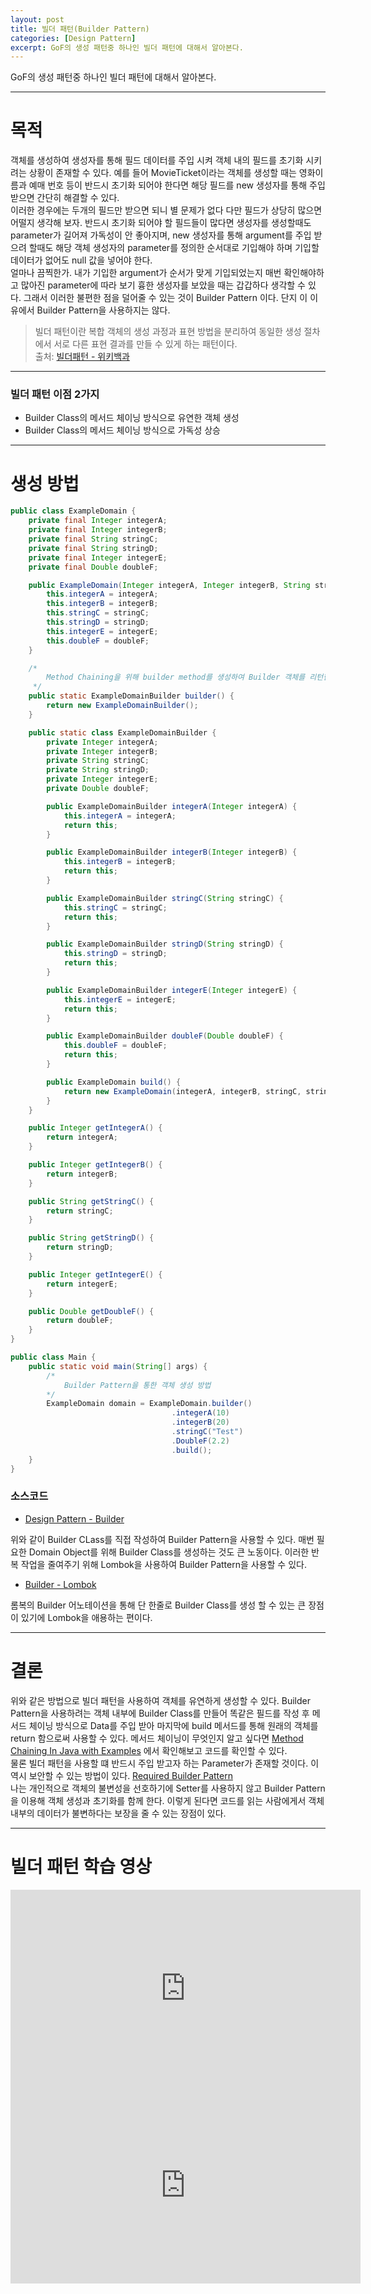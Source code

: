 ```yaml
---
layout: post
title: 빌더 패턴(Builder Pattern)
categories: [Design Pattern]
excerpt: GoF의 생성 패턴중 하나인 빌더 패턴에 대해서 알아본다.
---
```


GoF의 생성 패턴중 하나인 빌더 패턴에 대해서 알아본다.

---

# 목적

객체를 생성하여 생성자를 통해 필드 데이터를 주입 시켜 객체 내의 필드를 초기화 시키려는 상황이 존재할 수 있다. 예를 들어 MovieTicket이라는 객체를 생성할 때는 영화이름과 예매 번호 등이 반드시 초기화 되어야 한다면 해당 필드를 new 생성자를 통해 주입 받으면 간단히 해결할 수 있다.  
이러한 경우에는 두개의 필드만 받으면 되니 별 문제가 없다 다만 필드가 상당히 많으면 어떨지 생각해 보자. 반드시 초기화 되어야 할 필드들이 많다면 생성자를 생성할때도 parameter가 길어져 가독성이 안 좋아지며, new 생성자를 통해 argument를 주입 받으려 할때도 해당 객체 생성자의 parameter를 정의한 순서대로 기입해야 하며 기입할 데이터가 없어도 null 값을 넣어야 한다.  
얼마나 끔찍한가. 내가 기입한 argument가 순서가 맞게 기입되었는지 매번 확인해야하고 많아진 parameter에 따라 보기 흉한 생성자를 보았을 때는 갑갑하다 생각할 수 있다. 그래서 이러한 불편한 점을 덜어줄 수 있는 것이 Builder Pattern 이다. 단지 이 이유에서 Builder Pattern을 사용하지는 않다.

> 빌더 패턴이란 복합 객체의 생성 과정과 표현 방법을 분리하여 동일한 생성 절차에서 서로 다른 표현 결과를 만들 수 있게 하는 패턴이다.  
> 출처: [빌더패턴 - 위키백과](https://ko.wikipedia.org/wiki/%EB%B9%8C%EB%8D%94_%ED%8C%A8%ED%84%B4)

---

### 빌더 패턴 이점 2가지

- Builder Class의 메서드 체이닝 방식으로 유연한 객체 생성
- Builder Class의 메서드 체이닝 방식으로 가독성 상승

---

# 생성 방법

```java
public class ExampleDomain {
    private final Integer integerA;
    private final Integer integerB;
    private final String stringC;
    private final String stringD;
    private final Integer integerE;
    private final Double doubleF;

    public ExampleDomain(Integer integerA, Integer integerB, String stringC, String stringD, Integer integerE, Double doubleF) {
        this.integerA = integerA;
        this.integerB = integerB;
        this.stringC = stringC;
        this.stringD = stringD;
        this.integerE = integerE;
        this.doubleF = doubleF;
    }

    /*
        Method Chaining을 위해 builder method를 생성하여 Builder 객체를 리턴한다.
     */
    public static ExampleDomainBuilder builder() {
        return new ExampleDomainBuilder();
    }

    public static class ExampleDomainBuilder {
        private Integer integerA;
        private Integer integerB;
        private String stringC;
        private String stringD;
        private Integer integerE;
        private Double doubleF;

        public ExampleDomainBuilder integerA(Integer integerA) {
            this.integerA = integerA;
            return this;
        }

        public ExampleDomainBuilder integerB(Integer integerB) {
            this.integerB = integerB;
            return this;
        }

        public ExampleDomainBuilder stringC(String stringC) {
            this.stringC = stringC;
            return this;
        }

        public ExampleDomainBuilder stringD(String stringD) {
            this.stringD = stringD;
            return this;
        }

        public ExampleDomainBuilder integerE(Integer integerE) {
            this.integerE = integerE;
            return this;
        }

        public ExampleDomainBuilder doubleF(Double doubleF) {
            this.doubleF = doubleF;
            return this;
        }

        public ExampleDomain build() {
            return new ExampleDomain(integerA, integerB, stringC, stringD, integerE, doubleF);
        }
    }

    public Integer getIntegerA() {
        return integerA;
    }

    public Integer getIntegerB() {
        return integerB;
    }

    public String getStringC() {
        return stringC;
    }

    public String getStringD() {
        return stringD;
    }

    public Integer getIntegerE() {
        return integerE;
    }

    public Double getDoubleF() {
        return doubleF;
    }
}
```

```java
public class Main {
    public static void main(String[] args) {
        /*
            Builder Pattern을 통한 객체 생성 방법
        */
        ExampleDomain domain = ExampleDomain.builder()
                                    .integerA(10)
                                    .integerB(20)
                                    .stringC("Test")
                                    .DoubleF(2.2)
                                    .build();
    }
}
```

### 소스코드

- [Design Pattern - Builder](https://github.com/jun7343/java-drill/tree/main/src/main/java/io/drill/java/design_pattern/creational/builder)

위와 같이 Builder CLass를 직접 작성하여 Builder Pattern을 사용할 수 있다. 매번 필요한 Domain Object를 위해 Builder Class를 생성하는 것도 큰 노동이다. 이러한 반복 작업을 줄여주기 위해 Lombok을 사용하여 Builder Pattern을 사용할 수 있다.

- [Builder - Lombok](https://projectlombok.org/features/Builder)

롬복의 Builder 어노테이션을 통해 단 한줄로 Builder Class를 생성 할 수 있는 큰 장점이 있기에 Lombok을 애용하는 편이다.

---

# 결론

위와 같은 방법으로 빌더 패턴을 사용하여 객체를 유연하게 생성할 수 있다. Builder Pattern을 사용하려는 객체 내부에 Builder Class를 만들어 똑같은 필드를 작성 후 메서드 체이닝 방식으로 Data를 주입 받아 마지막에 build 메서드를 통해 원래의 객체를 return 함으로써 사용할 수 있다. 메서드 체이닝이 무엇인지 알고 싶다면 [Method Chaining In Java with Examples](https://www.geeksforgeeks.org/method-chaining-in-java-with-examples/) 에서 확인해보고 코드를 확인할 수 있다.  
물론 빌더 패턴을 사용할 떄 반드시 주입 받고자 하는 Parameter가 존재할 것이다. 이 역시 보안할 수 있는 방법이 있다. [Required Builder Pattern](https://github.com/jun7343/java-drill/blob/main/src/main/java/io/drill/java/design_pattern/creational/builder/RequiredExampleDomain.java)  
나는 개인적으로 객체의 불변성을 선호하기에 Setter를 사용하지 않고 Builder Pattern을 이용해 객체 생성과 초기화를 함께 한다. 이렇게 된다면 코드를 읽는 사람에게서 객체 내부의 데이터가 불변하다는 보장을 줄 수 있는 장점이 있다.

---

# 빌더 패턴 학습 영상

<iframe width="560" height="315" src="https://www.youtube.com/embed/SWbW5ZzeARU" title="YouTube video player" frameborder="0" allow="accelerometer; autoplay; clipboard-write; encrypted-media; gyroscope; picture-in-picture" allowfullscreen></iframe>    
<iframe width="560" height="315" src="https://www.youtube.com/embed/lJES5TQTTWE" title="YouTube video player" frameborder="0" allow="accelerometer; autoplay; clipboard-write; encrypted-media; gyroscope; picture-in-picture" allowfullscreen></iframe>
